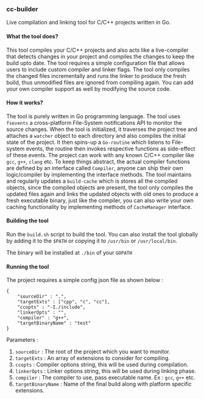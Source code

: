 ### cc-builder
Live compilation and linking tool for C/C++ projects written in Go.

#### What the tool does?
This tool compiles your C/C++ projects and also acts like a live-compiler that detects changes in your project and compiles the changes to keep the build upto date. The tool requires a simple configuration file that allows users to include custom compiler and linker flags. The tool only compiles the changed files incrementally and runs the linker to produce the fresh build, thus unmodified files are ignored from compiling again. You can add your own compiler support as well by modifying the source code.

#### How it works?
The tool is purely written in Go programming language. The tool uses `fsevents` a cross-platform File-System notifications API to monitor the source changes. 
When the tool is initialized, it traverses the project tree and attaches a `watcher` object to each directory and also compiles the initial state of the project. It then spins-up a `Go-routine` which listens to File-system events, the routine then invokes respective functions as side-effect of these events. The project can work with any known C/C++ compiler like `gcc`, `g++`, `clang` etc. To keep things abstract, the actual compiler functions are defined by an interface called `Compiler`, anyone can ship their own logic/compiler by implementing the interface methods. The tool maintains and regularly updates a `build-cache` which is stores all the compiled objects, since the compiled objects are present, the tool only compiles the updated files again and links the updated objects with old ones to produce a fresh executable binary, just like the compiler, you can also write your own caching functionality by implementing methods of `CacheManager` interface.

#### Building the tool
Run the `build.sh` script to build the tool. You can also install the tool globally by adding it to the `$PATH` or copying it to `/usr/bin` or `/usr/local/bin`.

The binary will be installed at `./bin` of your `GOPATH`

#### Running the tool
The project requires a simple config json file as shown below :
```
{
    "sourceDir" : ".",
    "targetExts" : ["cpp", "c", "cc"],
    "ccopts" : "-I./include",
    "linkerOpts" : "",
    "compiler" : "g++",
    "targetBinaryName" : "test"
}
```
Parameters :
1. `sourceDir` : The root of the project which you want to monitor.
2. `targetExts` : An array of extensions to consider for compiling.
3. `ccopts` : Compiler options string, this will be used during compilation.
4. `linkerOpts` : Linker options string, this will be used during linking phase.
5. `compiler` : The compiler to use, pass executable name. Ex : `gcc`, `g++` etc.
6. `targetBinaryName` : Name of the final build along with platform specific extensions.

